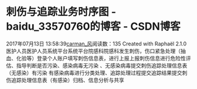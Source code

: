 # 刺伤与追踪业务时序图 - baidu_33570760的博客 - CSDN博客
2017年07月13日 13:58:39[carman_风](https://me.csdn.net/baidu_33570760)阅读数：135
Created with Raphaël 2.1.0医护人员医护人员系统平台系统平台院感科院感科发生刺伤，伤口紧急处理（抽血、化验等）登录个人账户填写刺伤信息表，进行上报上报刺伤信息进行危险性评估、指导判断是否污染、感染病毒无污染 、无感染病毒提交刺伤追踪处理信息表（无感染）有污染 有感染病毒进行分类处理、追踪处理过程提交追踪结果提交刺伤追踪处理信息表（有感染）归档、信息分析与共享
